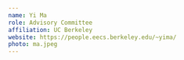 ```yaml
---
name: Yi Ma
role: Advisory Committee
affiliation: UC Berkeley
website: https://people.eecs.berkeley.edu/~yima/
photo: ma.jpeg
---
```

